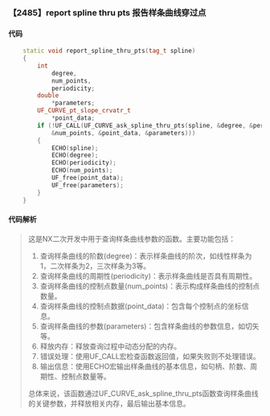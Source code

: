 ### 【2485】report spline thru pts 报告样条曲线穿过点

#### 代码

```cpp
    static void report_spline_thru_pts(tag_t spline)  
    {  
        int  
            degree,  
            num_points,  
            periodicity;  
        double  
            *parameters;  
        UF_CURVE_pt_slope_crvatr_t  
            *point_data;  
        if (!UF_CALL(UF_CURVE_ask_spline_thru_pts(spline, &degree, &periodicity,  
            &num_points, &point_data, &parameters)))  
        {  
            ECHO(spline);  
            ECHO(degree);  
            ECHO(periodicity);  
            ECHO(num_points);  
            UF_free(point_data);  
            UF_free(parameters);  
        }  
    }

```

#### 代码解析

> 这是NX二次开发中用于查询样条曲线参数的函数。主要功能包括：
>
> 1. 查询样条曲线的阶数(degree)：表示样条曲线的阶次，如线性样条为1，二次样条为2，三次样条为3等。
> 2. 查询样条曲线的周期性(periodicity)：表示样条曲线是否具有周期性。
> 3. 查询样条曲线的控制点数量(num_points)：表示构成样条曲线的控制点数量。
> 4. 查询样条曲线的控制点数据(point_data)：包含每个控制点的坐标信息。
> 5. 查询样条曲线的参数(parameters)：包含样条曲线的参数信息，如切矢等。
> 6. 释放内存：释放查询过程中动态分配的内存。
> 7. 错误处理：使用UF_CALL宏检查函数返回值，如果失败则不处理错误。
> 8. 输出信息：使用ECHO宏输出样条曲线的基本信息，如句柄、阶数、周期性、控制点数量等。
>
> 总体来说，该函数通过UF_CURVE_ask_spline_thru_pts函数查询样条曲线的关键参数，并释放相关内存，最后输出基本信息。
>
